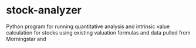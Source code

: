 # stock-analyzer
Python program for running quantitative analysis and intrinsic value calculation for stocks using existing valuation formulas and data pulled from Morningstar and 

